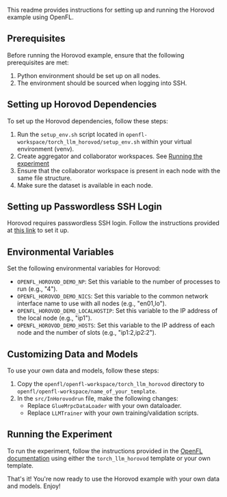 This readme provides instructions for setting up and running the Horovod example using OpenFL.

## Prerequisites
Before running the Horovod example, ensure that the following prerequisites are met:

1. Python environment should be set up on all nodes.
2. The environment should be sourced when logging into SSH.

## Setting up Horovod Dependencies
To set up the Horovod dependencies, follow these steps:

1. Run the `setup_env.sh` script located in `openfl-workspace/torch_llm_horovod/setup_env.sh` within your virtual environment (venv).
2. Create aggregator and collaborator workspaces. See [Running the experiment](#running-the-experiment)
3. Ensure that the collaborator workspace is present in each node with the same file structure.
4. Make sure the dataset is available in each node.

## Setting up Passwordless SSH Login
Horovod requires passwordless SSH login. Follow the instructions provided at [this link](http://www.linuxproblem.org/art_9.html) to set it up.

## Environmental Variables
Set the following environmental variables for Horovod:

- `OPENFL_HOROVOD_DEMO_NP`: Set this variable to the number of processes to run (e.g., "4").
- `OPENFL_HOROVOD_DEMO_NICS`: Set this variable to the common network interface name to use with all nodes (e.g., "en01,lo").
- `OPENFL_HOROVOD_DEMO_LOCALHOSTIP`: Set this variable to the IP address of the local node (e.g., "ip1").
- `OPENFL_HOROVOD_DEMO_HOSTS`: Set this variable to the IP address of each node and the number of slots (e.g., "ip1:2,ip2:2").

## Customizing Data and Models
To use your own data and models, follow these steps:

1. Copy the `openfl/openfl-workspace/torch_llm_horovod` directory to `openfl/openfl-workspace/name_of_your_template`.
2. In the `src/InHorovodrun` file, make the following changes:
   - Replace `GlueMrpcDataLoader` with your own dataloader.
   - Replace `LLMTrainer` with your own training/validation scripts.

## Running the Experiment
To run the experiment, follow the instructions provided in the [OpenFL documentation](https://openfl.readthedocs.io/en/latest/running_the_federation.html#bare-metal-approach) using either the `torch_llm_horovod` template or your own template.

That's it! You're now ready to use the Horovod example with your own data and models. Enjoy!

